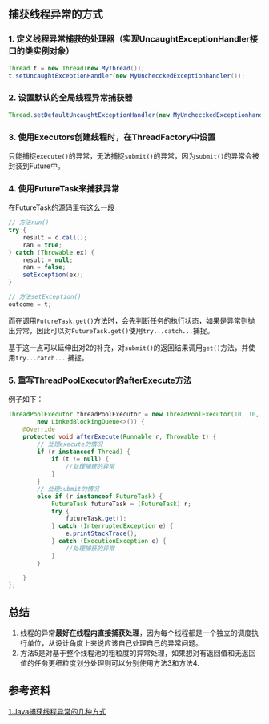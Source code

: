 

## 捕获线程异常的方式

### 1. 定义线程异常捕获的处理器（实现UncaughtExceptionHandler接口的类实例对象）

```java
Thread t = new Thread(new MyThread());
t.setUncaughtExceptionHandler(new MyUnchecckedExceptionhandler());
```



### 2.  设置默认的全局线程异常捕获器

```java
Thread.setDefaultUncaughtExceptionHandler(new MyUnchecckedExceptionhandler());
```



### 3. 使用Executors创建线程时，在ThreadFactory中设置

只能捕捉`execute()`的异常，无法捕捉`submit()`的异常，因为`submit()`的异常会被封装到Future中。



### 4. 使用FutureTask来捕获异常

在FutureTask的源码里有这么一段

```java
// 方法run()
try {
	result = c.call();
	ran = true;
} catch (Throwable ex) {
	result = null;
	ran = false;
	setException(ex);
}

// 方法setException()
outcome = t;
```

而在调用`FutureTask.get()`方法时，会先判断任务的执行状态，如果是异常则抛出异常，因此可以对`FutureTask.get()`使用`try...catch...`捕捉。

基于这一点可以延伸出对2的补充，对`submit()`的返回结果调用`get()`方法，并使用`try...catch...` 捕捉。



### 5. 重写ThreadPoolExecutor的afterExecute方法

例子如下：

```java
ThreadPoolExecutor threadPoolExecutor = new ThreadPoolExecutor(10, 10, 0L, TimeUnit.MILLISECONDS,
        new LinkedBlockingQueue<>()) {
    @Override
    protected void afterExecute(Runnable r, Throwable t) {
        // 处理execute的情况
        if (r instanceof Thread) {
            if (t != null) {
                //处理捕获的异常
            }
        } 
        // 处理submit的情况
        else if (r instanceof FutureTask) {
            FutureTask futureTask = (FutureTask) r;
            try {
                futureTask.get();
            } catch (InterruptedException e) {
                e.printStackTrace();
            } catch (ExecutionException e) {
                //处理捕获的异常
            }
        }

    }
};
```



## 总结

1. 线程的异常**最好在线程内直接捕获处理**，因为每个线程都是一个独立的调度执行单位，从设计角度上来说应该自己处理自己的异常问题。
2. 方法5是对基于整个线程池的粗粒度的异常处理，如果想对有返回值和无返回值的任务更细粒度划分处理则可以分别使用方法3和方法4.



## 参考资料

[1.Java捕获线程异常的几种方式](https://blog.csdn.net/pange1991/article/details/82115437)

